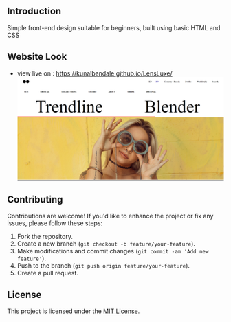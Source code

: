 ## Introduction
Simple front-end design suitable for beginners, built using basic HTML and CSS

## Website Look
- view live on : https://kunalbandale.github.io/LensLuxe/
![Image](https://github.com/kunalbandale/LensLuxe/blob/main/images/screenshot.png)


## Contributing
Contributions are welcome! If you'd like to enhance the project or fix any issues, please follow these steps:
1. Fork the repository.
2. Create a new branch (`git checkout -b feature/your-feature`).
3. Make modifications and commit changes (`git commit -am 'Add new feature'`).
4. Push to the branch (`git push origin feature/your-feature`).
5. Create a pull request.

## License
This project is licensed under the [MIT License](LICENSE).
